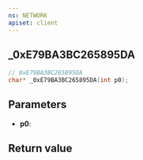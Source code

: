 ```yaml
---
ns: NETWORK
apiset: client
---
```

## _0xE79BA3BC265895DA

```c
// 0xE79BA3BC265895DA
char* _0xE79BA3BC265895DA(int p0);
```


## Parameters
* **p0**:

## Return value

